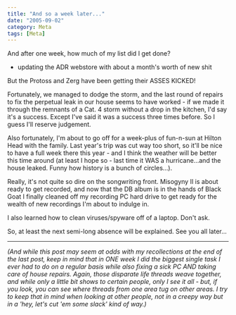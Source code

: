 ```yaml
---
title: "And so a week later..."
date: "2005-09-02"
category: Meta
tags: [Meta]
---
```


And after one week, how much of my list did I get done?

- updating the ADR webstore with about a month's worth of new shit

But the Protoss and Zerg have been getting their ASSES KICKED!

Fortunately, we managed to dodge the storm, and the last round of repairs to fix the perpetual leak in our house seems to have worked - if we made it through the remnants of a Cat. 4 storm without a drop in the kitchen, I'd say it's a success. Except I've said it was a success three times before. So I guess I'll reserve judgement.

Also fortunately, I'm about to go off for a week-plus of fun-n-sun at Hilton Head with the family. Last year's trip was cut way too short, so it'll be nice to have a full week there this year - and I think the weather will be better this time around (at least I hope so - last time it WAS a hurricane...and the house leaked. Funny how history is a bunch of circles...).

Really, it's not quite so dire on the songwriting front. Misogyny II is about ready to get recorded, and now that the DB album is in the hands of Black Goat I finally cleaned off my recording PC hard drive to get ready for the wealth of new recordings I'm about to indulge in.

I also learned how to clean viruses/spyware off of a laptop. Don't ask.

So, at least the next semi-long absence will be explained. See you all later...

***

*(And while this post may seem at odds with my recollections at the end of the last post, keep in mind that in ONE week I did the biggest single task I ever had to do on a regular basis while also fixing a sick PC AND taking care of house repairs. Again, those disparate life threads weave together, and while only a little bit shows to certain people, only I see it all - but, if you look, you can see where threads from one area tug on other areas. I try to keep that in mind when looking at other people, not in a creepy way but in a 'hey, let's cut 'em some slack' kind of way.)*
